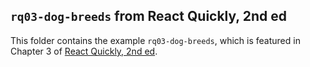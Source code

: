 ## `rq03-dog-breeds` from React Quickly, 2nd ed

This folder contains the example `rq03-dog-breeds`, which is featured in Chapter 3 of [React Quickly, 2nd ed](https://reactquickly.dev).
